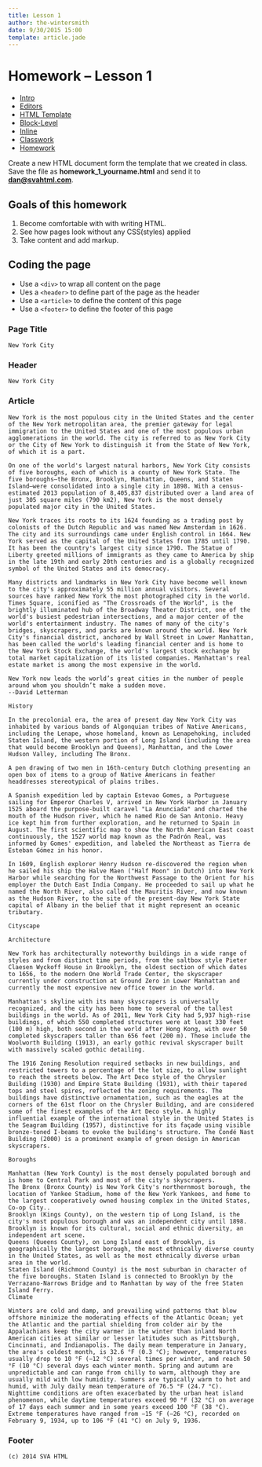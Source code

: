 ```yaml
---
title: Lesson 1
author: the-wintersmith
date: 9/30/2015 15:00
template: article.jade
---
```


# Homework – Lesson 1

* [Intro]()
* [Editors](editors.html)
* [HTML Template](template.html)
* [Block-Level](block-level.html)
* [Inline](inline.html)
* [Classwork](classwork.html)
* [Homework](homework.html)

Create a new HTML document form the template that we created in class. Save the file as **homework_1_yourname.html** and send it to **dan@svahtml.com**.

## Goals of this homework

1. Become comfortable with with writing HTML.
2. See how pages look without any CSS(styles) applied
3. Take content and add markup.

## Coding the page

* Use a `<div>` to wrap all content on the page
* Ues a `<header>` to define part of the page as the header
* Use a `<article>` to define the content of this page
* Use a `<footer>` to define the footer of this page

### Page Title

	New York City

### Header

	New York City

### Article

	New York is the most populous city in the United States and the center of the New York metropolitan area, the premier gateway for legal immigration to the United States and one of the most populous urban agglomerations in the world. The city is referred to as New York City or the City of New York to distinguish it from the State of New York, of which it is a part.

    On one of the world's largest natural harbors, New York City consists of five boroughs, each of which is a county of New York State. The five boroughs—the Bronx, Brooklyn, Manhattan, Queens, and Staten Island—were consolidated into a single city in 1898. With a census-estimated 2013 population of 8,405,837 distributed over a land area of just 305 square miles (790 km2), New York is the most densely populated major city in the United States.

    New York traces its roots to its 1624 founding as a trading post by colonists of the Dutch Republic and was named New Amsterdam in 1626. The city and its surroundings came under English control in 1664. New York served as the capital of the United States from 1785 until 1790. It has been the country's largest city since 1790. The Statue of Liberty greeted millions of immigrants as they came to America by ship in the late 19th and early 20th centuries and is a globally recognized symbol of the United States and its democracy.

    Many districts and landmarks in New York City have become well known to the city's approximately 55 million annual visitors. Several sources have ranked New York the most photographed city in the world. Times Square, iconified as "The Crossroads of the World", is the brightly illuminated hub of the Broadway Theater District, one of the world's busiest pedestrian intersections, and a major center of the world's entertainment industry. The names of many of the city's bridges, skyscrapers, and parks are known around the world. New York City's financial district, anchored by Wall Street in Lower Manhattan, has been called the world's leading financial center and is home to the New York Stock Exchange, the world's largest stock exchange by total market capitalization of its listed companies. Manhattan's real estate market is among the most expensive in the world.

    New York now leads the world’s great cities in the number of people around whom you shouldn’t make a sudden move.
    --David Letterman

    History

    In the precolonial era, the area of present day New York City was inhabited by various bands of Algonquian tribes of Native Americans, including the Lenape, whose homeland, known as Lenapehoking, included Staten Island, the western portion of Long Island (including the area that would become Brooklyn and Queens), Manhattan, and the Lower Hudson Valley, including The Bronx.

    A pen drawing of two men in 16th-century Dutch clothing presenting an open box of items to a group of Native Americans in feather headdresses stereotypical of plains tribes.

    A Spanish expedition led by captain Estevao Gomes, a Portuguese sailing for Emperor Charles V, arrived in New York Harbor in January 1525 aboard the purpose-built caravel "La Anunciada" and charted the mouth of the Hudson river, which he named Rio de San Antonio. Heavy ice kept him from further exploration, and he returned to Spain in August. The first scientific map to show the North American East coast continuously, the 1527 world map known as the Padrón Real, was informed by Gomes' expedition, and labeled the Northeast as Tierra de Esteban Gómez in his honor.

    In 1609, English explorer Henry Hudson re-discovered the region when he sailed his ship the Halve Maen ("Half Moon" in Dutch) into New York Harbor while searching for the Northwest Passage to the Orient for his employer the Dutch East India Company. He proceeded to sail up what he named the North River, also called the Mauritis River, and now known as the Hudson River, to the site of the present-day New York State capital of Albany in the belief that it might represent an oceanic tributary.

    Cityscape

    Architecture

    New York has architecturally noteworthy buildings in a wide range of styles and from distinct time periods, from the saltbox style Pieter Claesen Wyckoff House in Brooklyn, the oldest section of which dates to 1656, to the modern One World Trade Center, the skyscraper currently under construction at Ground Zero in Lower Manhattan and currently the most expensive new office tower in the world.

    Manhattan's skyline with its many skyscrapers is universally recognized, and the city has been home to several of the tallest buildings in the world. As of 2011, New York City had 5,937 high-rise buildings, of which 550 completed structures were at least 330 feet (100 m) high, both second in the world after Hong Kong, with over 50 completed skyscrapers taller than 656 feet (200 m). These include the Woolworth Building (1913), an early gothic revival skyscraper built with massively scaled gothic detailing.

    The 1916 Zoning Resolution required setbacks in new buildings, and restricted towers to a percentage of the lot size, to allow sunlight to reach the streets below. The Art Deco style of the Chrysler Building (1930) and Empire State Building (1931), with their tapered tops and steel spires, reflected the zoning requirements. The buildings have distinctive ornamentation, such as the eagles at the corners of the 61st floor on the Chrysler Building, and are considered some of the finest examples of the Art Deco style. A highly influential example of the international style in the United States is the Seagram Building (1957), distinctive for its façade using visible bronze-toned I-beams to evoke the building's structure. The Condé Nast Building (2000) is a prominent example of green design in American skyscrapers.

    Boroughs

    Manhattan (New York County) is the most densely populated borough and is home to Central Park and most of the city's skyscrapers.
    The Bronx (Bronx County) is New York City's northernmost borough, the location of Yankee Stadium, home of the New York Yankees, and home to the largest cooperatively owned housing complex in the United States, Co-op City..
    Brooklyn (Kings County), on the western tip of Long Island, is the city's most populous borough and was an independent city until 1898. Brooklyn is known for its cultural, social and ethnic diversity, an independent art scene.
    Queens (Queens County), on Long Island east of Brooklyn, is geographically the largest borough, the most ethnically diverse county in the United States, as well as the most ethnically diverse urban area in the world.
    Staten Island (Richmond County) is the most suburban in character of the five boroughs. Staten Island is connected to Brooklyn by the Verrazano-Narrows Bridge and to Manhattan by way of the free Staten Island Ferry.
    Climate

    Winters are cold and damp, and prevailing wind patterns that blow offshore minimize the moderating effects of the Atlantic Ocean; yet the Atlantic and the partial shielding from colder air by the Appalachians keep the city warmer in the winter than inland North American cities at similar or lesser latitudes such as Pittsburgh, Cincinnati, and Indianapolis. The daily mean temperature in January, the area's coldest month, is 32.6 °F (0.3 °C); however, temperatures usually drop to 10 °F (−12 °C) several times per winter, and reach 50 °F (10 °C) several days each winter month. Spring and autumn are unpredictable and can range from chilly to warm, although they are usually mild with low humidity. Summers are typically warm to hot and humid, with July daily mean temperature of 76.5 °F (24.7 °C). Nighttime conditions are often exacerbated by the urban heat island phenomenon, while daytime temperatures exceed 90 °F (32 °C) on average of 17 days each summer and in some years exceed 100 °F (38 °C). Extreme temperatures have ranged from −15 °F (−26 °C), recorded on February 9, 1934, up to 106 °F (41 °C) on July 9, 1936.

### Footer

	(c) 2014 SVA HTML




<div class="homework-view" data-lesson="lesson1"></div>





